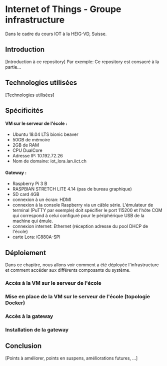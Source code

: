 # Internet of Things - Groupe infrastructure
Dans le cadre du cours IOT à la HEIG-VD, Suisse.

## Introduction
[Introduction à ce repository]
Par exemple: Ce repository est consacré à la partie...

## Technologies utilisées
[Technologies utilisées]

## Spécificités

#### VM sur le serveur de l'école :
* Ubuntu 18.04 LTS bionic beaver 
* 50GB de mémoire
* 2GB de RAM
* CPU DualCore
* Adresse IP:  10.192.72.26  
* Nom de domaine: iot_lora.lan.iict.ch
#### Gateway : 
* Raspberry Pi 3 B
* RASPBIAN STRETCH LITE 4.14 (pas de bureau graphique)
* SD card 4GB
* connexion à un écran: HDMI
* connexion à la console Raspberry via un câble série. L'émulateur de terminal (PuTTY par exemple) doit spécifier le port 115200 et l'hôte COM qui correspond à celui configuré pour le périphérique USB de la machine qui émule.
* connexion internet: Ethernet (réception adresse du pool DHCP de l'école)
* carte Lora: iC880A-SPI


## Déploiement
Dans ce chapitre, nous allons voir comment a été déployée l'infrastructure et comment accéder aux différents composants du système.

### Accès à la VM sur le serveur de l'école

### Mise en place de la VM sur le serveur de l'école (topologie Docker)

### Accès à la gateway

### Installation de la gateway

## Conclusion
[Points à améliorer, points en suspens, améliorations futures, ...]

